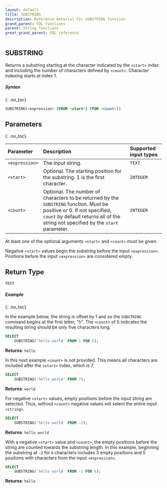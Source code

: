 ```yaml
---
layout: default
title: SUBSTRING
description: Reference material for SUBSTRING function
grand_parent: SQL functions
parent: String functions
great_grand_parent: SQL reference
---
```

## SUBSTRING

Returns a substring starting at the character indicated by the `<start>` index and including the number of characters defined by `<count>`. Character indexing starts at index 1.

##### Syntax
{: .no_toc}

```sql
SUBSTRING(<expression> [FROM <start>] [FOR <count>])
```

## Parameters
{: .no_toc}

| Parameter | Description                         |Supported input types |
| :--------- | :----------------------------------- | :---------------------|
| `<expression>`  | The input string.   	| `TEXT` |
| `<start>`   | Optional. The starting position for the substring. 1 is the first character. | `INTEGER` |
| `<count>`   | Optional. The number of characters to be returned by the `SUBSTRING` function. Must be positive or 0. If not specified, `count` by default returns all of the string not specified by the `start` parameter. | `INTEGER` |

At least one of the optional arguments `<start>` and `<count>` must be given.

Negative `<start>` values begin the substring before the input `<expression>`. Positions before the input `<expression>` are considered empty.

## Return Type
`TEXT`

##### Example
{: .no_toc}

In the example below, the string is offset by 1 and so the `SUBSTRING` command begins at the first letter, "h". The `<count>` of 5 indicates the resulting string should be only five characters long.

```sql
SELECT
	SUBSTRING('hello world' FROM 1 FOR 5);
```

**Returns**: `hello`

In this next example `<count>` is not provided. This means all characters are included after the `<start>` index, which is 7.

```sql
SELECT
	SUBSTRING('hello world' FROM 7);
```

**Returns**: `world`

For negative `<start>` values, empty positions before the input string are selected. Thus, without `<count>` negative values will select the entire input `<string>`.

```sql
SELECT
	SUBSTRING('hello world' FROM -2);
```

**Returns**: `hello world`

With a negative `<start>` value and `<count>`, the empty positions before the string are counted towards the substring length. In this example, beginning the substring at `-2` for `8` characters includes 3 empty positions and 5 positions with characters from the input `<expression>`.

```sql
SELECT
	SUBSTRING('hello world' FROM -2 FOR 8);
```

**Returns**: `hello`
